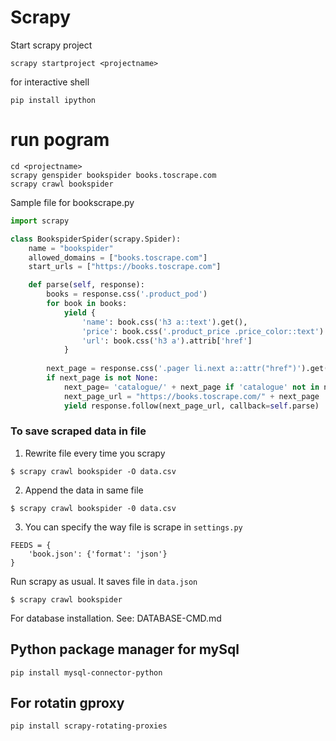 # Scrapy

Start scrapy project
```
scrapy startproject <projectname>
```
for interactive shell
```
pip install ipython
```

# run pogram
```
cd <projectname>
scrapy genspider bookspider books.toscrape.com
scrapy crawl bookspider
```
Sample file for bookscrape.py
```python
import scrapy

class BookspiderSpider(scrapy.Spider):
    name = "bookspider"
    allowed_domains = ["books.toscrape.com"]
    start_urls = ["https://books.toscrape.com"]

    def parse(self, response):
        books = response.css('.product_pod')
        for book in books:
            yield {
                'name': book.css('h3 a::text').get(),
                'price': book.css('.product_price .price_color::text').get(),
                'url': book.css('h3 a').attrib['href']
            }
        
        next_page = response.css('.pager li.next a::attr("href")').get()
        if next_page is not None:
            next_page= 'catalogue/' + next_page if 'catalogue' not in next_page else  next_page
            next_page_url = "https://books.toscrape.com/" + next_page
            yield response.follow(next_page_url, callback=self.parse)
```
### To save scraped data in file
1. Rewrite file every time you scrapy
```
$ scrapy crawl bookspider -O data.csv
```
2. Append the data in same file
```
$ scrapy crawl bookspider -0 data.csv
```
3. You can specify the way file is scrape in `settings.py`
```
FEEDS = {
    'book.json': {'format': 'json'}
}
```
Run scrapy as usual. It saves file in `data.json`
```
$ scrapy crawl bookspider
```

For database installation. See: DATABASE-CMD.md

## Python package manager for mySql
```
pip install mysql-connector-python
```

## For rotatin gproxy
```
pip install scrapy-rotating-proxies
```
